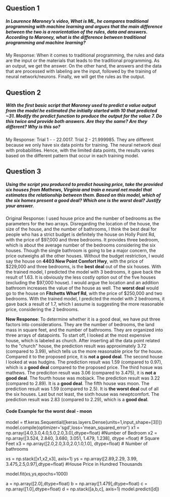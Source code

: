 ## Question 1
##### In Laurence Maroney’s video, What is ML, he compares traditional programming with machine learning and argues that the main difference between the two is a reorientation of the rules, data and answers. According to Maroney, what is the difference between traditional programming and machine learning?
My Response: 
When it comes to traditional programming, the rules and data are the input or the materials that leads to the traditional programming. As an output, we get the answer. On the other hand, the answers and the data that are processed with labeling are the input, followed by the training of neural network/neurons. Finally, we will get the rules as the output. 

## Question 2 
##### With the first basic script that Maroney used to predict a value output from the model he estimated (he initially started with 10 that predicted ~31. Modify the predict function to produce the output for the value 7. Do this twice and provide both answers. Are they the same? Are they different? Why is this so?
My Response: 
Trial 1 - - 22.0017. Trial 2 - 21.999985. They are different because we only have six data points for training. The neural network deal with probabilities. Hence, with the limited data points, the results varies based on the different pattern that occur in each training model. 

## Question 3
##### Using the script you produced to predict housing price, take the provided six houses from Mathews, Virginia and train a neural net model that estimates the relationship between them. Based on this model, which of the six homes present a good deal? Which one is the worst deal? Justify your answer.
Original Response:
I used house price and the number of bedrooms as the parameters for the two arrays. Disregarding the location of the house, the size of the house, and the number of bathrooms, I think the best deal for people who has a strict budget is definitely the house on Holly Point Rd, with the price of $97,000 and three bedrooms. It provides three bedroom, which is about the average number of the bedrooms considering the six houses. Though the single bathroom is going to be a major concern, the price outweighs all the other houses. Without the budget restriction, I would say the house on **4403 New Point Comfort Hwy**, with the price of $229,000 and three bedrooms, is the **best deal** out of the six houses. With the trained model, I predicted the model with 3 bedrooms, it gave back the result of 1.63. It is obviously the less costly option out of the five houses (excluding the $97,000 house). I would argue the location and an addition bathroom increases the value of the house as well. The **worst deal** would go to the house on **Fitchetts Wharf Rd**, with the price of $250,000 and two bedrooms. With the trained model, I predicted the model with 2 bedrooms, it gave back a result of 1.7, which I assume is suggesting the more reasonable price, considering the 2 bedrooms.   

**New Response**:
To determine whether it is a good deal, we have put three factors into considerations. They are the number of bedrooms, the land mass in square feet, and the number of bathrooms. They are organized into three arrays of datapoints. To start off, I looked at the most expensive house, which is labeled as church. After inserting all the data point related to the "church" house, the prediction result was approximately 3.72 (compared to 3.99), which tells us the more reasonable price for the house. Compared it to the proposed price, it is **not a good deal**. The second house I looked at was hudgins. The prediction result was 1.59 (compared to 0.97), which is a **good deal** compared to the proposed price. The third hosue was mathews. The prediciton result was 3.06 (compared to 3.475), it is **not a good deal**. The fourth house was mobjack. The prediction result was 3.22 (compared to 2.89). It is a **good deal**. The fifth house was moon. The prediction result was 1.59 (compared to 2.5). It is **the worst deal** out of all the six houses. Last but not least, the sixth house was newptcomfort. The prediction result was 2.83 (compared to 2.29), which is a **good deal**.  

#### Code Example for the worst deal - moon
model = tf.keras.Sequential([keras.layers.Dense(units=1,input_shape=[3])])
model.compile(optimizer='sgd',loss='mean_squared_error')
x1 = np.array([4.0,3.0,4.0,5.0,2.0,3.0],dtype=float) #Number of Bedroom
x2 = np.array([3.524, 2.840, 3.680, 3.051, 1.479, 1.238], dtype =float) # Square Feet
x3 = np.array([2.0,2.0,3.0,2.0,1.0,1.0], dtype=float) # Number of bathrooms

xs = np.stack([x1,x2,x3], axis=1)
ys = np.array([2.89,2.29, 3.99, 3.475,2.5,0.97],dtype=float) #House Price in Hundred Thousands

model.fit(xs,ys,epochs=1000)

a = np.array([2.0],dtype=float)
b = np.array([1.479],dtype=float)
c = np.array([1.0],dtype=float)
d = np.stack([a,b,c], axis=1)
model.predict([d])

